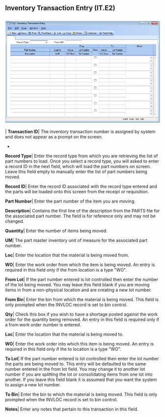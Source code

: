 ## Inventory Transaction Entry (IT.E2)
<PageHeader />

##

![](./IT-E2-1.jpg)

| **Transaction ID**|  The inventory transaction number is assigned by system
and does not appear as a prompt on the screen.

-  
**Record Type**|  Enter the record type from which you are retrieving the list
of part numbers to load. Once you select a record type, you will asked to
enter a record ID in the next field, which will load the part numbers on
screen. Leave this field empty to manually enter the list of part numbers
being moved.

**Record ID**|  Enter the record ID associated with the record type entered
and the parts will be loaded onto this screen from the receipt or requisition.

**Part Number**|  Enter the part number of the item you are moving.

**Description**|  Contains the first line of the description from the PARTS
file for the associated part number. The field is for reference only and may
not be changed.

**Quantity**|  Enter the number of items being moved.

**UM**|  The part master inventory unit of measure for the associated part
number.

**Loc**|  Enter the location that the material is being moved from.

**WO**|  Enter the work order from which the item is being moved. An entry is
required in this field only if the from location is a type "WO".

**From Lot**|  If the part number entered is lot controlled then enter the
number of the lot being moved. You may leave this field blank if you are
moving items in from a non-physical location and are creating a new lot
number.

**From Bin**|  Enter the bin from which the material is being moved. This
field is only prompted when the INVLOC record is set to bin control.

**Qty**|  Check this box if you wish to have a shortage posted against the
work order for the quantity being removed. An entry in this field is required
only if a from work order number is entered.

**Loc**|  Enter the location that the material is being moved to.

**WO**|  Enter the work order into which this item is being moved. An entry is
required in this field only if the to location is a type "WO".

**To Lot**|  If the part number entered is lot controlled then enter the lot
number the parts are being moved to. This entry will be defaulted to the same
number entered in the from lot field. You may change it to another lot number
if you are splitting the lot or consolidating items from one lot into another.
If you leave this field blank it is assumed that you want the system to assign
a new lot number.

**To Bin**|  Enter the bin to which the material is being moved. This field is
only prompted when the INVLOC record is set to bin control.

**Notes**|  Enter any notes that pertain to this transaction in this field.


<badge text= "Version 8.10.57 " vertical="middle" />

<PageFooter />

